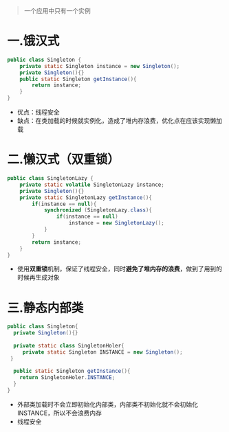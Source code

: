 > 一个应用中只有一个实例

# 一.饿汉式

```java
public class Singleton {
    private static Singleton instance = new Singleton();
    private Singleton(){}
    public static Singleton getInstance(){
        return instance;
    }
}
```

- 优点：线程安全
- 缺点：在类加载的时候就实例化，造成了堆内存浪费，优化点在应该实现懒加载

# 二.懒汉式（双重锁）

```java
public class SingletonLazy {
    private static volatile SingletonLazy instance;
    private Singleton(){}
    private static SingletonLazy getInstance(){
        if(instance == null){
            synchronized (SingletonLazy.class){
                if(instance == null)
                    instance = new SingletonLazy();
            }
        }
        return instance;
    }
}
```

- 使用**双重锁**机制，保证了线程安全，同时**避免了堆内存的浪费**，做到了用到的时候再生成对象

# 三.静态内部类

```java
public class Singleton{
  private Singleton(){}
 
  private static class SingletonHoler{
     private static Singleton INSTANCE = new Singleton();
 }
 
  public static Singleton getInstance(){
    return SingletonHoler.INSTANCE;
  }
}
```

- 外部类加载时不会立即初始化内部类，内部类不初始化就不会初始化INSTANCE，所以不会浪费内存
- 线程安全